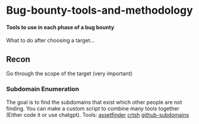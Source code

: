 # Bug-bounty-tools-and-methodology
#### Tools to use in each phase of a bug bounty

What to do after choosing a target...

## Recon

Go through the scope of the target (very important)


### Subdomain Enumeration 
The goal is to find the subdomains that exist which other people are not finding.
You can make a custom script to combine many tools together (Either code it or use chatgpt).
Tools:
[assetfinder](https://github.com/tomnomnom/assetfinder.git)
[crtsh](https://github.com/YashGoti/crtsh.git)
[github-subdomains](https://github.com/gwen001/github-subdomains.git)
